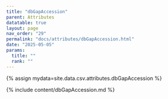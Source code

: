 ```yaml
---
title: "dbGapAccession"
parent: Attributes
datatable: true
layout: page
nav_order: "29"
permalink: "docs/attributes/dbGapAccession.html"
date: "2025-05-05"
params:
  title: ""
  rank: ""
---
```

{% assign mydata=site.data.csv.attributes.dbGapAccession %} 

{% include content/dbGapAccession.md %}
